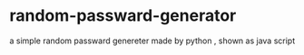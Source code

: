 # random-passward-generator
a simple random passward genereter made by python , shown as java script
